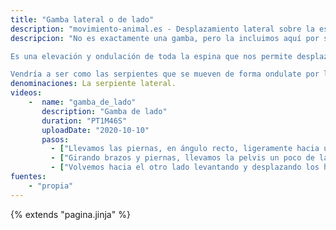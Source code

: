 ```yaml
---
title: "Gamba lateral o de lado"
description: "movimiento-animal.es - Desplazamiento lateral sobre la espalda"
descripcion: "No es exactamente una gamba, pero la incluimos aquí por ser complementaria de las anteriores.

Es una elevación y ondulación de toda la espina que nos permite desplazarnos lateralmente. Iremos avanzando la pelvis y los hombros alternativamente. Podemos usar brazos y piernas a la contra para ayudarnos en la coordinación del movimiento.

Vendría a ser como las serpientes que se mueven de forma ondulate por las dunas."
denominaciones: La serpiente lateral.
videos: 
    -  name: "gamba_de_lado"
       description: "Gamba de lado"
       duration: "PT1M46S"
       uploadDate: "2020-10-10"
       pasos:
         - ["Llevamos las piernas, en ángulo recto, ligeramente hacia un lado mientras que los brazos van hacia el otro."]
         - ["Girando brazos y piernas, llevamos la pelvis un poco de lado y la apoyamos."]
         - ["Volvemos hacia el otro lado levantando y desplazando los hombros."]
fuentes:
    - "propia"
---
```

{% extends "pagina.jinja" %}
